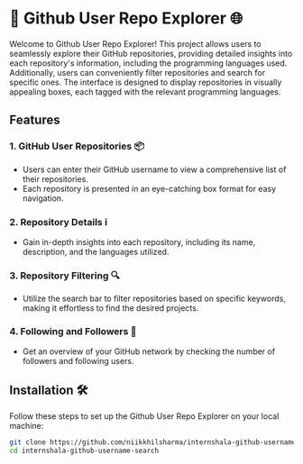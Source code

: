 # 🚀 Github User Repo Explorer 🌐

Welcome to Github User Repo Explorer! This project allows users to seamlessly explore their GitHub repositories, providing detailed insights into each repository's information, including the programming languages used. Additionally, users can conveniently filter repositories and search for specific ones. The interface is designed to display repositories in visually appealing boxes, each tagged with the relevant programming languages.

## Features

### 1. GitHub User Repositories 📦

- Users can enter their GitHub username to view a comprehensive list of their repositories.
- Each repository is presented in an eye-catching box format for easy navigation.

### 2. Repository Details ℹ️

- Gain in-depth insights into each repository, including its name, description, and the languages utilized.

### 3. Repository Filtering 🔍

- Utilize the search bar to filter repositories based on specific keywords, making it effortless to find the desired projects.

### 4. Following and Followers 👥

- Get an overview of your GitHub network by checking the number of followers and following users.

## Installation 🛠️

Follow these steps to set up the Github User Repo Explorer on your local machine:

```bash
git clone https://github.com/niikkhilsharma/internshala-github-username-search.git
cd internshala-github-username-search

